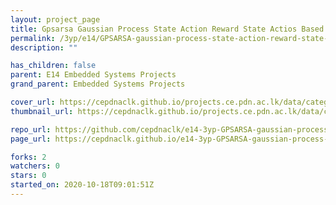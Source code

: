 ```yaml
---
layout: project_page
title: Gpsarsa Gaussian Process State Action Reward State Actios Based Sitnshop
permalink: /3yp/e14/GPSARSA-gaussian-process-state-action-reward-state-actios-based-SITNSHOP
description: ""

has_children: false
parent: E14 Embedded Systems Projects
grand_parent: Embedded Systems Projects

cover_url: https://cepdnaclk.github.io/projects.ce.pdn.ac.lk/data/categories/3yp/cover_page.jpg
thumbnail_url: https://cepdnaclk.github.io/projects.ce.pdn.ac.lk/data/categories/3yp/thumbnail.jpg

repo_url: https://github.com/cepdnaclk/e14-3yp-GPSARSA-gaussian-process-state-action-reward-state-actios-based-SITNSHOP
page_url: https://cepdnaclk.github.io/e14-3yp-GPSARSA-gaussian-process-state-action-reward-state-actios-based-SITNSHOP

forks: 2
watchers: 0
stars: 0
started_on: 2020-10-18T09:01:51Z
---
```



